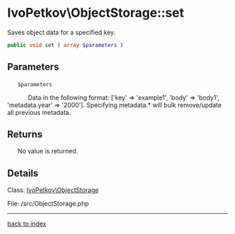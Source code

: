 # IvoPetkov\ObjectStorage::set

Saves object data for a specified key.

```php
public void set ( array $parameters )
```

## Parameters

&nbsp;&nbsp;&nbsp;&nbsp;&nbsp;&nbsp;`$parameters`

&nbsp;&nbsp;&nbsp;&nbsp;&nbsp;&nbsp;&nbsp;&nbsp;&nbsp;&nbsp;&nbsp;&nbsp;Data in the following format: ['key' => 'example1', 'body' => 'body1', 'metadata.year' => '2000']. Specifying metadata.* will bulk remove/update all previous metadata.

## Returns

&nbsp;&nbsp;&nbsp;&nbsp;&nbsp;&nbsp;No value is returned.

## Details

Class: [IvoPetkov\ObjectStorage](ivopetkov.objectstorage.class.md)

File: /src/ObjectStorage.php

---

[back to index](index.md)

